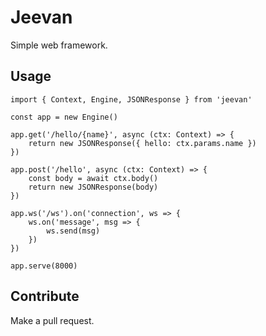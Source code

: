 # Jeevan
Simple web framework.

## Usage
```
import { Context, Engine, JSONResponse } from 'jeevan'

const app = new Engine()

app.get('/hello/{name}', async (ctx: Context) => {
    return new JSONResponse({ hello: ctx.params.name })
})

app.post('/hello', async (ctx: Context) => {
    const body = await ctx.body()
    return new JSONResponse(body)
})

app.ws('/ws').on('connection', ws => {
    ws.on('message', msg => {
        ws.send(msg)
    })
})

app.serve(8000)
```

## Contribute
Make a pull request.
